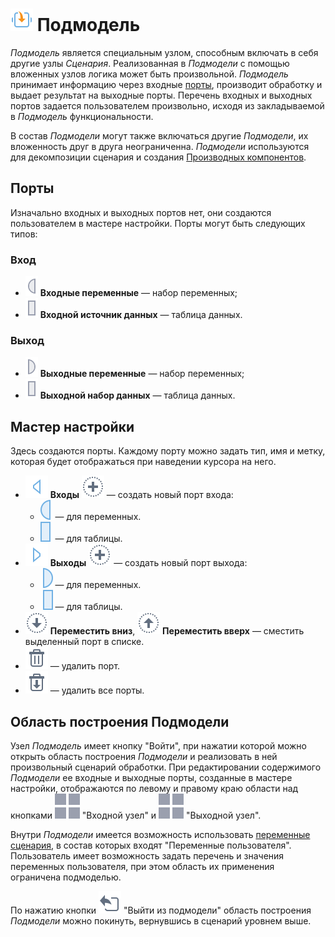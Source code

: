 # ![Подмодель](../../images/icons/components/generic_default.svg) Подмодель

*Подмодель* является специальным узлом, способным включать в себя другие узлы *Сценария*. Реализованная в *Подмодели* с помощью вложенных узлов логика может быть произвольной. *Подмодель* принимает информацию через входные [порты](../../scenario/ports/README.md), производит обработку и выдает результат на выходные порты. Перечень входных и выходных портов задается пользователем произвольно, исходя из закладываемой в *Подмодель* функциональности.

В состав *Подмодели* могут также включаться другие *Подмодели*, их вложенность друг в друга неограниченна. *Подмодели* используются для декомпозиции сценария и создания [Производных компонентов](../../scenario/derived-component.md).

## Порты

Изначально входных и выходных портов нет, они создаются пользователем в мастере настройки. Порты могут быть следующих типов:

### Вход

* ![Входные переменные](../../images/icons/ports/input_variable_inactive.svg) **Входные переменные** — набор переменных;
* ![Входной источник данных](../../images/icons/ports/input_table_inactive.svg) **Входной источник данных** — таблица данных.

### Выход

* ![Выходные переменные](../../images/icons/ports/output_variable_inactive.svg) **Выходные переменные** — набор переменных;
* ![Выходной набор данных](../../images/icons/ports/output_table_inactive.svg) **Выходной набор данных** — таблица данных.

## Мастер настройки

Здесь создаются порты. Каждому порту можно задать тип, имя и метку, которая будет отображаться при наведении курсора на него.

* ![Входы](../../images/icons/system_object_18/port-input-model_default.svg) **Входы** ![Новый порт](../../images/icons/toolbar-controls_18x18/toolbar-controls_18x18_plus_default.svg) — создать новый порт входа:
  * ![Для переменных](../../images/icons/ports/input_variable_hover.svg) — для переменных.
  * ![Для таблицы](../../images/icons/ports/input_table_hover.svg) — для таблицы.
* ![Выходы](../../images/icons/system_object_18/port-output-model_default.svg) **Выходы** ![Новый порт](../../images/icons/toolbar-controls_18x18/toolbar-controls_18x18_plus_default.svg) — создать новый порт выхода:
  * ![Для переменных](../../images/icons/ports/output_variable_hover.svg) — для переменных.
  * ![Для таблицы](../../images/icons/ports/output_table_hover.svg) — для таблицы.
* ![Переместить вниз](../../images/icons/toolbar-controls_18x18/toolbar-controls_18x18_movedown_default.svg) **Переместить вниз**, ![Переместить вверх](../../images/icons/toolbar-controls_18x18/toolbar-controls_18x18_moveup_default.svg) **Переместить вверх** — сместить выделенный порт в списке.
* ![Удалить порт](../../images/icons/toolbar-controls_18x18/toolbar-controls_18x18_delete_default.svg) — удалить порт.
* ![Удалить все порты](../../images/icons/toolbar-controls_18x18/toolbar-controls_18x18_delete-all_default.svg) — удалить все порты.

## Область построения Подмодели

Узел *Подмодель* имеет кнопку "Войти", при нажатии которой можно открыть область построения *Подмодели* и реализовать в ней произвольный сценарий обработки. При редактировании содержимого *Подмодели* ее входные и выходные порты, созданные в мастере настройки, отображаются по левому и правому краю области над кнопками ![Выходной узел](../../images/icons/ports/submodel-port_20x20.svg) "Входной узел" и ![Выходной узел](../../images/icons/ports/submodel-port_20x20.svg) "Выходной узел".

Внутри *Подмодели* имеется возможность использовать [переменные сценария](../../scenario/variables/scenario-variables.md), в состав которых входят "Переменные пользователя". Пользователь имеет возможность задать перечень и значения переменных пользователя, при этом область их применения ограничена подмоделью.

По нажатию кнопки ![Выйти из подмодели](../../images/icons/submodel/back.svg) "Выйти из подмодели" область построения *Подмодели* можно покинуть, вернувшись в сценарий уровнем выше.
